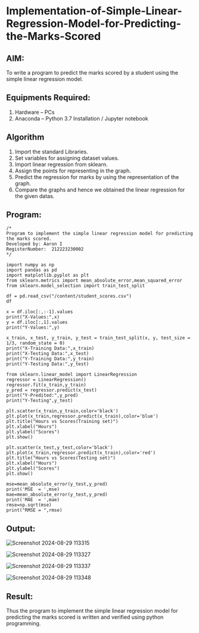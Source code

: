 # Implementation-of-Simple-Linear-Regression-Model-for-Predicting-the-Marks-Scored

## AIM:
To write a program to predict the marks scored by a student using the simple linear regression model.

## Equipments Required:
1. Hardware – PCs
2. Anaconda – Python 3.7 Installation / Jupyter notebook

## Algorithm
1. Import the standard Libraries.
2. Set variables for assigning dataset values.
3. Import linear regression from sklearn.
4. Assign the points for representing in the graph.
5. Predict the regression for marks by using the representation of the graph.
6. Compare the graphs and hence we obtained the linear regression for the given datas.

## Program:
```
/*
Program to implement the simple linear regression model for predicting the marks scored.
Developed by: Aaron I
RegisterNumber:  212223230002
*/

import numpy as np
import pandas as pd
import matplotlib.pyplot as plt
from sklearn.metrics import mean_absolute_error,mean_squared_error
from sklearn.model_selection import train_test_split

df = pd.read_csv("/content/student_scores.csv")
df

x = df.iloc[:,:-1].values
print("X-Values:",x)
y = df.iloc[:,1].values
print("Y-Values:",y)

x_train, x_test, y_train, y_test = train_test_split(x, y, test_size = 1/3, random_state = 0)
print("X-Training Data:",x_train)
print("X-Testing Data:",x_test)
print("Y-Training Data:",y_train)
print("Y-Testing Data:",y_test)

from sklearn.linear_model import LinearRegression
regressor = LinearRegression()
regressor.fit(x_train,y_train)
y_pred = regressor.predict(x_test)
print("Y-Predited:",y_pred)
print("Y-Testing",y_test)

plt.scatter(x_train,y_train,color='black')
plt.plot(x_train,regressor.predict(x_train),color='blue')
plt.title("Hours vs Scores(Training set)")
plt.xlabel("Hours")
plt.ylabel("Scores")
plt.show()

plt.scatter(x_test,y_test,color='black')
plt.plot(x_train,regressor.predict(x_train),color='red')
plt.title("Hours vs Scores(Testing set)")
plt.xlabel("Hours")
plt.ylabel("Scores")
plt.show()

mse=mean_absolute_error(y_test,y_pred)
print('MSE  = ',mse)
mae=mean_absolute_error(y_test,y_pred)
print('MAE  = ',mae)
rmse=np.sqrt(mse)
print("RMSE = ",rmse)
```

## Output:
![Screenshot 2024-08-29 113315](https://github.com/user-attachments/assets/2aeb955d-8fb0-451b-a24d-dc727c7ce1c9)

![Screenshot 2024-08-29 113327](https://github.com/user-attachments/assets/f57f2e89-8d5d-42ad-8408-b00c97637320)

![Screenshot 2024-08-29 113337](https://github.com/user-attachments/assets/72185337-b936-4edf-9735-329084d45213)

![Screenshot 2024-08-29 113348](https://github.com/user-attachments/assets/e10e2122-2f82-41ad-8f52-dc85ad3b61e4)

## Result:
Thus the program to implement the simple linear regression model for predicting the marks scored is written and verified using python programming.
